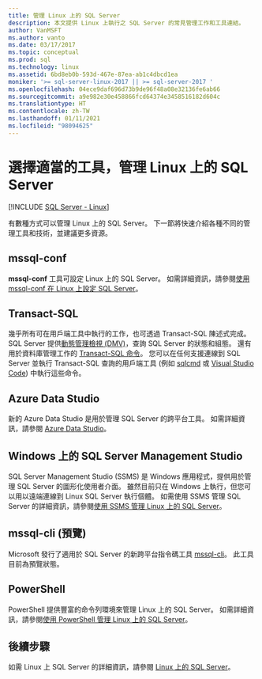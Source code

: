 ```yaml
---
title: 管理 Linux 上的 SQL Server
description: 本文提供 Linux 上執行之 SQL Server 的常見管理工作和工具連結。
author: VanMSFT
ms.author: vanto
ms.date: 03/17/2017
ms.topic: conceptual
ms.prod: sql
ms.technology: linux
ms.assetid: 6bd8eb0b-593d-467e-87ea-ab1c4dbcd1ea
moniker: '>= sql-server-linux-2017 || >= sql-server-2017 '
ms.openlocfilehash: 04ece9daf696d73b9de96f48a08e32136fe6ab66
ms.sourcegitcommit: a9e982e30e458866fcd64374e3458516182d604c
ms.translationtype: HT
ms.contentlocale: zh-TW
ms.lasthandoff: 01/11/2021
ms.locfileid: "98094625"
---
```

# <a name="choose-the-right-tool-to-manage-sql-server-on-linux"></a>選擇適當的工具，管理 Linux 上的 SQL Server

[!INCLUDE [SQL Server - Linux](../includes/applies-to-version/sql-linux.md)]

有數種方式可以管理 Linux 上的 SQL Server。 下一節將快速介紹各種不同的管理工具和技術，並建議更多資源。

## <a name="mssql-conf"></a>mssql-conf 

**mssql-conf** 工具可設定 Linux 上的 SQL Server。 如需詳細資訊，請參閱[使用 mssql-conf 在 Linux 上設定 SQL Server](sql-server-linux-configure-mssql-conf.md)。

## <a name="transact-sql"></a>Transact-SQL

幾乎所有可在用戶端工具中執行的工作，也可透過 Transact-SQL 陳述式完成。 SQL Server 提供[動態管理檢視 (DMV)](../relational-databases/system-dynamic-management-views/system-dynamic-management-views.md)，查詢 SQL Server 的狀態和組態。 還有用於資料庫管理工作的 [Transact-SQL 命令](../t-sql/language-reference.md)。 您可以在任何支援連線到 SQL Server 並執行 Transact-SQL 查詢的用戶端工具 (例如 [sqlcmd](sql-server-linux-setup-tools.md) 或 [Visual Studio Code](../tools/visual-studio-code/sql-server-develop-use-vscode.md)) 中執行這些命令。

## <a name="azure-data-studio"></a>Azure Data Studio

新的 Azure Data Studio 是用於管理 SQL Server 的跨平台工具。 如需詳細資訊，請參閱 [Azure Data Studio](../azure-data-studio/what-is-azure-data-studio.md)。

## <a name="sql-server-management-studio-on-windows"></a>Windows 上的 SQL Server Management Studio

SQL Server Management Studio (SSMS) 是 Windows 應用程式，提供用於管理 SQL Server 的圖形化使用者介面。 雖然目前只在 Windows 上執行，但您可以用以遠端連線到 Linux SQL Server 執行個體。 如需使用 SSMS 管理 SQL Server 的詳細資訊，請參閱[使用 SSMS 管理 Linux 上的 SQL Server](sql-server-linux-manage-ssms.md)。

## <a name="mssql-cli-preview"></a>mssql-cli (預覽)

Microsoft 發行了適用於 SQL Server 的新跨平台指令碼工具 [mssql-cli](https://blogs.technet.microsoft.com/dataplatforminsider/2017/12/12/try-mssql-cli-a-new-interactive-command-line-tool-for-sql-server/)。 此工具目前為預覽狀態。

## <a name="powershell"></a>PowerShell

PowerShell 提供豐富的命令列環境來管理 Linux 上的 SQL Server。 如需詳細資訊，請參閱[使用 PowerShell 管理 Linux 上的 SQL Server](sql-server-linux-manage-powershell.md)。

## <a name="next-steps"></a>後續步驟

如需 Linux 上 SQL Server 的詳細資訊，請參閱 [Linux 上的 SQL Server](sql-server-linux-overview.md)。